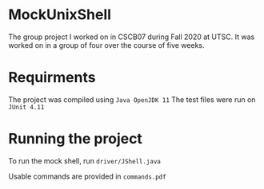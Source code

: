 # MockUnixShell
The group project I worked on in CSCB07 during Fall 2020 at UTSC. It was worked on in a group of four over the course of five weeks.

# Requirments
The project was compiled using `Java OpenJDK 11`
The test files were run on `JUnit 4.11`

# Running the project
To run the mock shell, run `driver/JShell.java`

Usable commands are provided in `commands.pdf`
